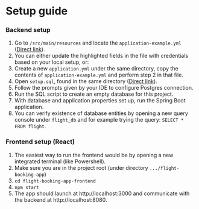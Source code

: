 # Setup guide

### Backend setup
1. Go to `/src/main/resources` and locate the `application-example.yml` ([Direct link](../src/main/resources/application-example.yml)).
2. You can either update the highlighted fields in the file with credentials based on your local setup, or:
3. Create a new `application.yml` under the same directory, copy the contents of `application-example.yml` and perform step 2 in that file.
4. Open `setup.sql`, found in the same directory ([Direct link](../src/main/resources/setup.sql)).
5. Follow the prompts given by your IDE to configure Postgres connection.
6. Run the SQL script to create an empty database for this project.
7. With database and application properties set up, run the Spring Boot application.
8. You can verify existence of database entities by opening a new query console under `flight_db` and for example trying the query: `SELECT * FROM flight`.

### Frontend setup (React)
1. The easiest way to run the frontend would be by opening a new integrated terminal (like Powershell).
2. Make sure you are in the project root (under directory `.../flight-booking-app`)
3. `cd flight-booking-app-frontend`
4. `npm start`
5. The app should launch at http://localhost:3000 and communicate with the backend at http://localhost:8080.